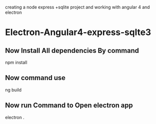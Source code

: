 creating a node express +sqlite project 
and working with angular 4 and electron


# Electron-Angular4-express-sqlte3

## Now Install All dependencies By command


npm install

## Now  command use

ng build

## Now run Command to Open electron app

electron .
